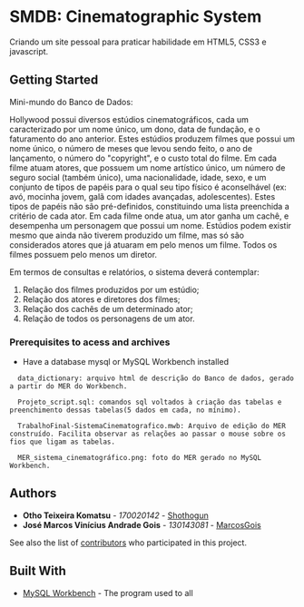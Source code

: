 # SMDB: Cinematographic System

Criando um site pessoal para praticar habilidade em HTML5, CSS3 e javascript.

## Getting Started

Mini-mundo do Banco de Dados:

Hollywood possui diversos estúdios cinematográficos, cada um caracterizado por um nome único, um dono, data de fundação, e o faturamento
do ano anterior. Estes estúdios produzem filmes que possui um nome único, o número de meses que levou sendo feito, o ano de lançamento, o número do "copyright", e o custo total do filme. Em cada filme atuam atores, que possuem um nome artístico único, um número de seguro social (também único), uma nacionalidade, idade, sexo, e um conjunto de tipos de papéis para o qual seu tipo físico é aconselhável (ex: avó, mocinha jovem, galã com idades avançadas, adolescentes). Estes tipos de papéis não são pré-definidos, constituindo uma lista preenchida a critério de cada ator. Em cada filme onde atua, um ator ganha um cachê, e desempenha um personagem que possui um nome. Estúdios podem existir mesmo que ainda não tiverem produzido um filme, mas só são considerados atores que já atuaram em pelo menos um filme. Todos os filmes possuem pelo menos um diretor.

Em termos de consultas e relatórios, o sistema deverá contemplar:

1. Relação dos filmes produzidos por um estúdio;
2. Relação dos atores e diretores dos filmes;
3. Relação dos cachês de um determinado ator;
4. Relação de todos os personagens de um ator.

### Prerequisites to acess and archives

* Have a database mysql or MySQL Workbench installed

```
  data_dictionary: arquivo html de descrição do Banco de dados, gerado a partir do MER do Workbench.
  
  Projeto_script.sql: comandos sql voltados à criação das tabelas e preenchimento dessas tabelas(5 dados em cada, no mínimo).
  
  TrabalhoFinal-SistemaCinematografico.mwb: Arquivo de edição do MER construído. Facilita observar as relações ao passar o mouse sobre os fios que ligam as tabelas.
  
  MER_sistema_cinematográfico.png: foto do MER gerado no MySQL Workbench.
```

## Authors

* **Otho Teixeira Komatsu** - *170020142* - [Shothogun](https://github.com/Shothogun)
* **José Marcos Vinícius Andrade Gois** - *130143081* - [MarcosGois](https://github.com/Marcosgois)

See also the list of [contributors](https://github.com/your/project/contributors) who participated in this project.

## Built With

* [MySQL Workbench](https://www.mysql.com/products/workbench/) - The program used to all

<!---
### Installing

A step by step series of examples that tell you have to get a development env running

Say what the step will be

```
Give the example
```

And repeat

```
until finished
```

End with an example of getting some data out of the system or using it for a little demo

## Running the tests

Explain how to run the automated tests for this system

### Break down into end to end tests

Explain what these tests test and why

```
Give an example
```

### And coding style tests

Explain what these tests test and why

```
Give an example
```

## Deployment

Add additional notes about how to deploy this on a live system


## Contributing

Please read [CONTRIBUTING.md](https://gist.github.com/PurpleBooth/b24679402957c63ec426) for details on our code of conduct, and the process for submitting pull requests to us.

## Versioning

We use [SemVer](http://semver.org/) for versioning. For the versions available, see the [tags on this repository](https://github.com/your/project/tags). 

## License

This project is licensed under the MIT License - see the [LICENSE.md](LICENSE.md) file for details

## Acknowledgments

* Hat tip to anyone who's code was used
* Inspiration
* etc
--->
